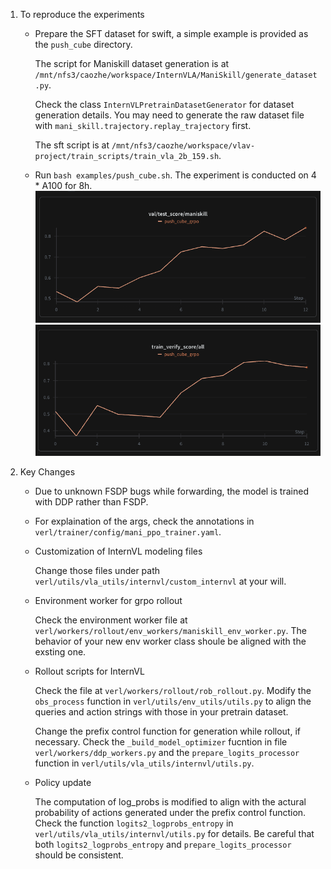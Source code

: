 1. To reproduce the experiments
    - Prepare the SFT dataset for swift, a simple example is provided as the ```push_cube``` directory. 

        The script for Maniskill dataset generation is at ```/mnt/nfs3/caozhe/workspace/InternVLA/ManiSkill/generate_dataset.py```. 
        
        Check the class ```InternVLPretrainDatasetGenerator``` for dataset generation details. You may need to generate the raw dataset file with ```mani_skill.trajectory.replay_trajectory``` first.
        
        The sft script is at ```/mnt/nfs3/caozhe/workspace/vlav-project/train_scripts/train_vla_2b_159.sh```.

    - Run ```bash examples/push_cube.sh```. The experiment is conducted on 4 * A100 for 8h.
        ![alt text](./_imgs/image.png)
        ![alt text](_imgs/image1.png)
2. Key Changes
    - Due to unknown FSDP bugs while forwarding, the model is trained with DDP rather than FSDP.
    - For explaination of the args, check the annotations in ```verl/trainer/config/mani_ppo_trainer.yaml```.

    - Customization of InternVL modeling files

        Change those files under path ```verl/utils/vla_utils/internvl/custom_internvl``` at your will.

    - Environment worker for grpo rollout

        Check the environment worker file at ```verl/workers/rollout/env_workers/maniskill_env_worker.py```. The behavior of your new env worker class shoule be aligned with the exsting one.

    - Rollout scripts for InternVL

        Check the file at ```verl/workers/rollout/rob_rollout.py```. Modify the ```obs_process``` function in ```verl/utils/env_utils/utils.py``` to align the queries and action strings with those in your pretrain dataset.

        Change the prefix control function for generation while rollout, if necessary. Check the ```_build_model_optimizer``` fucntion in file ```verl/workers/ddp_workers.py``` and the ```prepare_logits_processor``` function in ```verl/utils/vla_utils/internvl/utils.py```.

    - Policy update

        The computation of log_probs is modified to align with the actural probability of actions generated under the prefix control function. Check the function ```logits2_logprobs_entropy``` in ```verl/utils/vla_utils/internvl/utils.py``` for details. Be careful that both ```logits2_logprobs_entropy``` and ```prepare_logits_processor``` should be consistent.

    



